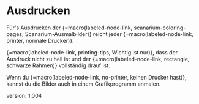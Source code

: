 # Ausdrucken

Für's Ausdrucken der {=macro(labeled-node-link, scanarium-coloring-pages, Scanarium-Ausmalbilder)} reicht jeder {=macro(labeled-node-link, printer, normale Drucker)}.

{=macro(labeled-node-link, printing-tips, Wichtig ist nur)}, dass der Ausdruck nicht zu hell ist und der {=macro(labeled-node-link, rectangle, schwarze Rahmen)} vollständig drauf ist.

Wenn du {=macro(labeled-node-link, no-printer, keinen Drucker hast)}, kannst du die Bilder auch in einem Grafikprogramm anmalen.


version: 1.004
